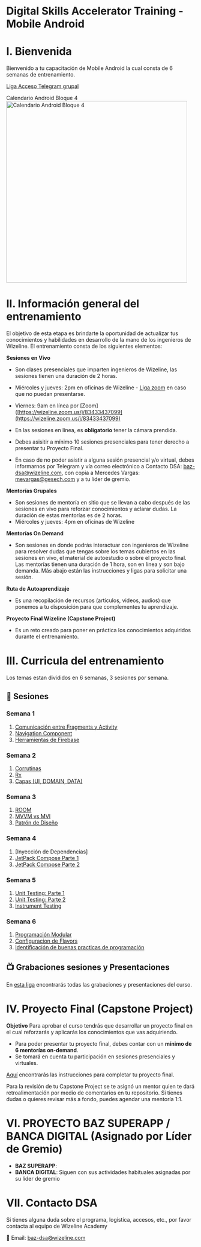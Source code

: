 # Digital Skills Accelerator Training - Mobile Android

# I. Bienvenida
Bienvenido a tu capacitación de Mobile Android la cual consta de 6 semanas de entrenamiento.

[Liga Acceso Telegram grupal](https://t.me/+uXz7RqmdaCU3NmJh)

Calendario Android Bloque 4 <br>
<img width="482" alt="Calendario Android Bloque 4" src="https://user-images.githubusercontent.com/94467952/226653118-27185af1-dce0-4842-99b6-452778350fe5.png">

# II. Información general del entrenamiento
El objetivo de esta etapa es brindarte la oportunidad de actualizar tus conocimientos y habilidades en desarrollo de la mano de los ingenieros de Wizeline. El entrenamiento consta de los siguientes elementos: 

**Sesiones en Vivo** 
- Son clases presenciales que imparten ingenieros de Wizeline, las sesiones tienen una duración de 2 horas.
- Miércoles y jueves: 2pm en oficinas de Wizeline - [Liga zoom](https://wizeline.zoom.us/j/83433437099) en caso que no puedan presentarse.
- Viernes: 9am en línea por [Zoom]([https://wizeline.zoom.us/j/83433437099](https://wizeline.zoom.us/j/83433437099)

- En las sesiones en línea, es **obligatorio** tener la cámara prendida.
- Debes asisitir a mínimo 10 sesiones presenciales para tener derecho a presentar tu Proyecto Final.
- En caso de no poder asistir a alguna sesión presencial y/o virtual, debes informarnos por Telegram y vía correo electrónico a Contacto DSA: baz-dsa@wizeline.com, con copia a Mercedes Vargas: mevargas@gesech.com y a tu líder de gremio. 

**Mentorías Grupales**
- Son sesiones de mentoría en sitio que se llevan a cabo después de las sesiones en vivo para reforzar conocimientos y aclarar dudas. La duración de estas mentorías es de 2 horas.
- Miércoles y jueves: 4pm en oficinas de Wizeline

**Mentorías On Demand**
- Son sesiones en donde podrás interactuar con ingenieros de Wizeline para resolver dudas que tengas sobre los temas cubiertos en las sesiones en vivo, el material de autoestudio o sobre el proyecto final. Las mentorías tienen una duración de 1 hora, son en línea y son bajo demanda. Más abajo están las instrucciones y ligas para solicitar una sesión.

**Ruta de Autoaprendizaje**
- Es una recopilación de recursos (artículos, videos, audios) que ponemos a tu disposición para que complementes tu aprendizaje.

**Proyecto Final Wizeline (Capstone Project)**
- Es un reto creado para poner en práctica los conocimientos adquiridos durante el entrenamiento. 

# III. Curricula del entrenamiento
Los temas estan divididos en 6 semanas, 3 sesiones por semana. 

## :bookmark_tabs: Sesiones

### Semana 1
   1. [Comunicación entre Fragments y Activity](/1/Comunicación%20entre%20Fragments%20y%20Activity)
   2. [Navigation Component](/1/B%C3%A1sicos%20de%20Kotlin%20II)
   3. [Herramientas de Firebase](/1/B%C3%A1sicos%20de%20Kotlin%20IIl)

### Semana 2 
   1. [Corrutinas](/2/Programacion_Orientada_a_Objetos_1)
   2. [Rx](/2/Programacion_Orientada_a_Objetos_2)
   3. [Capas (UI, DOMAIN, DATA)](/2/Programacion_Orientada_a_Objetos_3)

### Semana 3
   1. [ROOM](/3/Principios%20SOLID%20)
   2. [MVVM vs MVI](/3/Android%20Studio)
   3. [Patrón de Diseño](/4/ConsumoRetrofit)
    
### Semana 4
   1. [Inyección de Dependencias]
   2. [JetPack Compose Parte 1](/4/MVVM)
   3. [JetPack Compose Parte 2](/4/ViewBindingVsDataBinding)

### Semana 5
   1. [Unit Testing: Parte 1](/5/Kotlin%20coroutines%20I)
   2. [Unit Testing: Parte 2](/5/Kotlin%20coroutines%20II)
   3. [Instrument Testing](/5/Kotlin%20coroutines%20III)

### Semana 6
   1. [Programación Modular](/6/Jetpack%20Compose%20I)
   2. [Configuracion de Flavors](/6/Jetpack%20Compose%20II)
   3. [Identificación de buenas practicas de programación](/6/Jetpack%20Compose%20III)

## 📺 Grabaciones sesiones y Presentaciones

En [esta liga](/Grabaciones%20y%20Presentaciones.md) encontrarás todas las grabaciones y presentaciones del curso.


# IV. Proyecto Final (Capstone Project)
**Objetivo**
Para aprobar el curso tendrás que desarrollar un proyecto final en el cual reforzarás y aplicarás los conocimientos que vas adquiriendo.
- Para poder presentar tu proyecto final, debes contar con un **mínimo de 6 mentorías on-demand**.
- Se tomará en cuenta tu participación en sesiones presenciales y virtuales.

[Aquí](https://github.com/wizelineacademy/Baz-Android-Capstone) encontrarás las instrucciones para completar tu proyecto final.

Para la revisión de tu Capstone Project se te asignó un mentor quien te dará retroalimentación por medio de comentarios en tu repositorio. Si tienes dudas o quieres revisar más a fondo, puedes agendar una mentoría 1:1.


# VI. PROYECTO BAZ SUPERAPP / BANCA DIGITAL (Asignado por Líder de Gremio)

- **BAZ SUPERAPP**: 
- **BANCA DIGITAL**: Siguen con sus actividades habituales asignadas por su líder de gremio


# VII. Contacto DSA
Si tienes alguna duda sobre el programa, logística, accesos, etc., por favor contacta al equipo de Wizeline Academy

:email: Email: [baz-dsa@wizeline.com](baz-dsa@wizeline.com)
